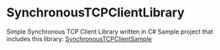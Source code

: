 # SynchronousTCPClientLibrary
Simple Synchronous TCP Client Library written in C#
Sample project that includes this library: [SynchronousTCPClientSample](https://github.com/WithoutCaps/SynchronousTCPClientSample)
